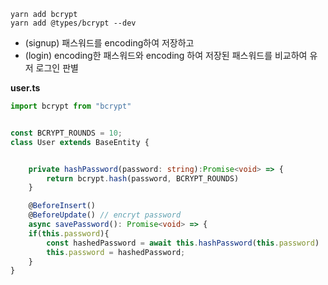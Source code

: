 ```
yarn add bcrypt
yarn add @types/bcrypt --dev
```
- (signup) 패스워드를 encoding하여 저장하고 
- (login) encoding한 패스워드와 encoding 하여 저장된 패스워드를 비교하여 유저 로그인 판별

**user.ts**
```typescript
import bcrypt from "bcrypt"


const BCRYPT_ROUNDS = 10;
class User extends BaseEntity {


	private hashPassword(password: string):Promise<void> => {
		return bcrypt.hash(password, BCRYPT_ROUNDS)
	}

	@BeforeInsert()
	@BeforeUpdate() // encryt password
	async savePassword(): Promise<void> => {
	if(this.password){
		const hashedPassword = await this.hashPassword(this.password)
		this.password = hashedPassword;
	}
}
```
<!--stackedit_data:
eyJoaXN0b3J5IjpbLTE3MTQ5MjIyOTcsMTQ0MTQzNTI4OSw2NT
Q4NTQ2ODQsMjI5MzU5NTExLDE1ODAwMTQyMTksMTU5OTI2NTE2
Nl19
-->